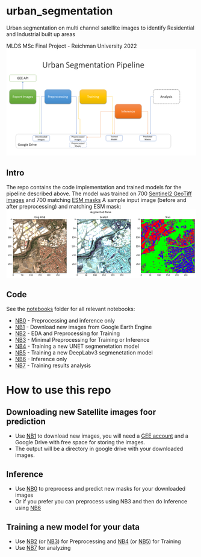 # urban_segmentation
Urban segmentation on multi channel satellite images to identify Residential and Industrial built up areas

MLDS MSc Final Project - Reichman University 2022
![urban segmentation pipeline](urb_seg_ppln.png) 

## Intro
The repo contains the code implementation and trained models for the pipeline described above.
The model was trained on 700 [Sentinel2 GeoTiff images](https://developers.google.com/earth-engine/datasets/catalog/COPERNICUS_S2_SR) and 700 matching [ESM masks](https://land.copernicus.eu/pan-european/GHSL/european-settlement-map/esm-2015-release-2019?tab=download)
A sample input image (before and after preprocessing) and matching ESM mask:
![sample image](sample_input.png)



## Code
See the [notebooks](notebooks/) folder for all relevant notebooks:
- [NB0](notebooks/NB0%20Predict.ipynb) - Preprocessing and inference only
- [NB1](notebooks/NB1%20Exporting%20Sentinel%202%20Images%20from%20GEE) - Download new images from Google Earth Engine
- [NB2](notebooks/NB2%20EDA%20and%20Preprocessing%20for%20Training.ipynb) - EDA and Preprocessing for Training
- [NB3](notebooks/NB3%20Preprocessing%20for%20Inference.ipynb) - Minimal Preprocessing for Training or Inference
- [NB4](notebooks/NB4%20Urban%20Segmentation%20Training%20Pipeline%20(PyTorch%20UNET)) - Training a new UNET segmenetation model
- [NB5](notebooks/NB5%20Urban%20Segmentation%20Pipeline%202%20(PyTorch%20DeepLabV3)) - Training a new DeepLabv3 segmenetation model
- [NB6](notebooks/NB6%20Inference%20Pipeline%20(PyTorch%20UNET)) - Inference only
- [NB7](notebooks/NB7%20Experiments_Results_Analysis.ipynb) - Training results analysis

# How to use this repo
## Downloading new Satellite images foor prediction
- Use [NB1](notebooks/NB1%20Exporting%20Sentinel%202%20Images%20from%20GEE) to download new images, you will need a [GEE account](https://code.earthengine.google.com/) and a Google Drive with free space for storing the images.
- The output will be a directory in google drive with your downloaded images.

## Inference
- Use [NB0](notebooks/NB0%20Predict.ipynb) to preprocess and predict new masks for your downloaded images
- Or if you prefer you can preprocess using NB3 and then do Inference using [NB6](notebooks/NB6%20Inference%20Pipeline%20(PyTorch%20UNET))

## Training a new model for your data
- Use [NB2](notebooks/NB2%20EDA%20and%20Preprocessing%20for%20Training.ipynb) (or [NB3](notebooks/NB3%20Preprocessing%20for%20Inference.ipynb)) for Preprocessing and [NB4](notebooks/NB4%20Urban%20Segmentation%20Training%20Pipeline%20(PyTorch%20UNET)) (or [NB5](notebooks/NB5%20Urban%20Segmentation%20Pipeline%202%20(PyTorch%20DeepLabV3))) for Training
- Use [NB7](notebooks/NB7%20Experiments_Results_Analysis.ipynb) for analyzing


